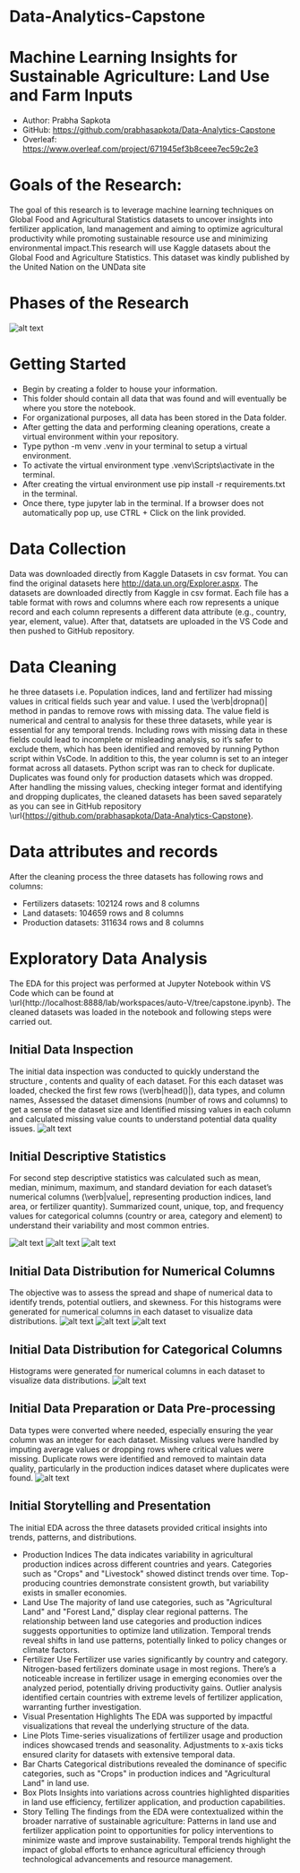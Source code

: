 # Data-Analytics-Capstone

# Machine Learning Insights for Sustainable Agriculture: Land Use and Farm Inputs
* Author: Prabha Sapkota
* GitHub: https://github.com/prabhasapkota/Data-Analytics-Capstone
* Overleaf: https://www.overleaf.com/project/671945ef3b8ceee7ec59c2e3

# Goals of the Research:
The goal of this research is to leverage machine learning techniques on Global
Food and Agricultural Statistics datasets to uncover insights into fertilizer application, land management and aiming to optimize agricultural productivity while promoting sustainable resource use and minimizing environmental impact.This research will use Kaggle datasets about the Global Food and Agriculture Statistics. This dataset was kindly published by the United Nation on the UNData
site 

# Phases of the Research
![alt text](<Phases of the Research.png>)

# Getting Started
* Begin by creating a folder to house your information.
* This folder should contain all data that was found and will eventually be where you store the notebook.
* For organizational purposes, all data has been stored in the Data folder.
* After getting the data and performing cleaning operations, create a virtual environment within your repository.
* Type python -m venv .venv in your terminal to setup a virtual environment.
* To activate the virtual environment type .venv\Scripts\activate in the terminal.
* After creating the virtual environment use pip install -r requirements.txt in the terminal.
* Once there, type jupyter lab in the terminal. If a browser does not automatically pop up, use CTRL + Click on the link provided.

# Data Collection 
Data was downloaded directly from Kaggle Datasets in csv format. You can find the original datasets here http://data.un.org/Explorer.aspx. The datasets are downloaded directly from Kaggle in csv format. Each file has a table format with rows and columns where each row represents a unique record and each column represents a different data attribute (e.g., country, year, element, value). After that, datatsets are uploaded in the VS Code and then pushed to GitHub repository.

# Data Cleaning
he three datasets i.e. Population indices, land and fertilizer had missing values in critical fields such year and value. I used the \verb|dropna()| method in pandas to remove rows with missing data. The value field is numerical and central to analysis for these three datasets, while year is essential for any temporal trends. Including rows with missing data in these fields could lead to incomplete or misleading analysis, so it’s safer to exclude them, which has been identified and removed by running Python script within VsCode. In addition to this, the year column is  set to an integer format across all datasets. Python script was ran to check for duplicate. Duplicates was found only for production datasets which was dropped. After handling the missing values, checking integer format and identifying and dropping duplicates, the  cleaned datasets has been saved separately as you can see in GitHub repository \url{https://github.com/prabhasapkota/Data-Analytics-Capstone}. 

# Data attributes and records
After the cleaning process the three datasets has following rows and columns:
* Fertilizers datasets: 102124 rows and 8 columns
* Land datasets: 104659 rows and 8 columns
* Production datasets: 311634 rows and 8 columns

# Exploratory Data Analysis
The EDA for this project was performed at Jupyter Notebook within VS Code which can be found at \url{http://localhost:8888/lab/workspaces/auto-V/tree/capstone.ipynb}. The cleaned datasets was loaded in the notebook and following steps were carried out.

## Initial Data Inspection
The initial data inspection was conducted to quickly understand the structure , contents and quality of each dataset. For this  each dataset was loaded, checked the first few rows (\verb|head()|), data types, and column names, Assessed the dataset dimensions (number of rows and columns) to get a sense of the dataset size and Identified missing values in each column and calculated missing value counts to understand potential data quality issues. 
![alt text](<Initial Data Inspection.png>)

## Initial Descriptive Statistics 
For second step descriptive statistics was calculated such as mean, median, minimum, maximum, and standard deviation for each dataset’s numerical columns (\verb|value|, representing production indices, land area, or fertilizer quantity).
Summarized count, unique, top, and frequency values for categorical columns (country or area, category and element) to understand their variability and most common entries. 

![alt text](<Production Indices Dataset.png>)
![alt text](<Fertilizer Use Dataset.png>)
![alt text](<Land Use Dataset.png>)

## Initial Data Distribution for Numerical Columns
The objective was to assess the spread and shape of numerical data to identify trends, potential outliers, and skewness. For this histograms were generated for numerical columns in each dataset to visualize data distributions. 
![alt text](<Graphs for production indices datasets.png>)
![alt text](<Graphs for Land Use Datasets.png>)
![alt text](<Graphs For Fertilizer Datasets.png>)

## Initial Data Distribution for Categorical Columns
Histograms were generated for numerical columns in each dataset to visualize data distributions.
![alt text](Graphs.png)

## Initial Data Preparation or Data Pre-processing
Data types were converted where needed, especially ensuring the year column was an integer for each dataset. Missing values were handled by imputing average values or dropping rows where critical values were missing. Duplicate rows were identified and removed to maintain data quality, particularly in the production indices dataset where duplicates were found.
![alt text](<Output after Data preprocessing.png>)

## Initial Storytelling and Presentation
The initial EDA across the three datasets provided critical insights into trends, patterns, and distributions. 
* Production Indices
The data indicates variability in agricultural production indices across different countries and years. Categories such as "Crops" and "Livestock" showed distinct trends over time. Top-producing countries demonstrate consistent growth, but variability exists in smaller economies.
* Land Use
The majority of land use categories, such as "Agricultural Land" and "Forest Land," display clear regional patterns. The relationship between land use categories and production indices suggests opportunities to optimize land utilization. Temporal trends reveal shifts in land use patterns, potentially linked to policy changes or climate factors.
* Fertilizer Use
Fertilizer use varies significantly by country and category. Nitrogen-based fertilizers dominate usage in most regions.
There’s a noticeable increase in fertilizer usage in emerging economies over the analyzed period, potentially driving productivity gains. Outlier analysis identified certain countries with extreme levels of fertilizer application, warranting further investigation.
* Visual Presentation Highlights
The EDA was supported by impactful visualizations that reveal the underlying structure of the data.
* Line Plots
Time-series visualizations of fertilizer usage and production indices showcased trends and seasonality. Adjustments to x-axis ticks ensured clarity for datasets with extensive temporal data.
* Bar Charts
Categorical distributions revealed the dominance of specific categories, such as "Crops" in production indices and "Agricultural Land" in land use.
* Box Plots
Insights into variations across countries highlighted disparities in land use efficiency, fertilizer application, and production capabilities.
* Story Telling
The findings from the EDA were contextualized within the broader narrative of sustainable agriculture: 
Patterns in land use and fertilizer application point to opportunities for policy interventions to minimize waste and improve sustainability.
Temporal trends highlight the impact of global efforts to enhance agricultural efficiency through technological advancements and resource management.